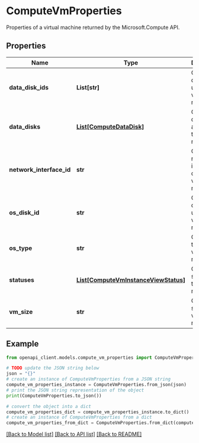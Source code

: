 # ComputeVmProperties

Properties of a virtual machine returned by the Microsoft.Compute API.

## Properties

Name | Type | Description | Notes
------------ | ------------- | ------------- | -------------
**data_disk_ids** | **List[str]** | Gets data disks blob uri for the virtual machine. | [optional] 
**data_disks** | [**List[ComputeDataDisk]**](ComputeDataDisk.md) | Gets all data disks attached to the virtual machine. | [optional] 
**network_interface_id** | **str** | Gets the network interface ID of the virtual machine. | [optional] 
**os_disk_id** | **str** | Gets OS disk blob uri for the virtual machine. | [optional] 
**os_type** | **str** | Gets the OS type of the virtual machine. | [optional] 
**statuses** | [**List[ComputeVmInstanceViewStatus]**](ComputeVmInstanceViewStatus.md) | Gets the statuses of the virtual machine. | [optional] 
**vm_size** | **str** | Gets the size of the virtual machine. | [optional] 

## Example

```python
from openapi_client.models.compute_vm_properties import ComputeVmProperties

# TODO update the JSON string below
json = "{}"
# create an instance of ComputeVmProperties from a JSON string
compute_vm_properties_instance = ComputeVmProperties.from_json(json)
# print the JSON string representation of the object
print(ComputeVmProperties.to_json())

# convert the object into a dict
compute_vm_properties_dict = compute_vm_properties_instance.to_dict()
# create an instance of ComputeVmProperties from a dict
compute_vm_properties_from_dict = ComputeVmProperties.from_dict(compute_vm_properties_dict)
```
[[Back to Model list]](../README.md#documentation-for-models) [[Back to API list]](../README.md#documentation-for-api-endpoints) [[Back to README]](../README.md)


